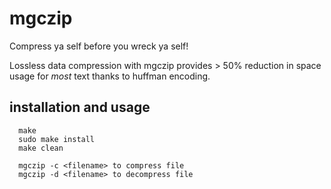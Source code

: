 # mgczip
Compress ya self before you wreck ya self!

Lossless data compression with mgczip provides > 50% reduction in space usage 
for _most_ text thanks to huffman encoding. 

## installation and usage

      make
      sudo make install
      make clean

      mgczip -c <filename> to compress file
      mgczip -d <filename> to decompress file
  